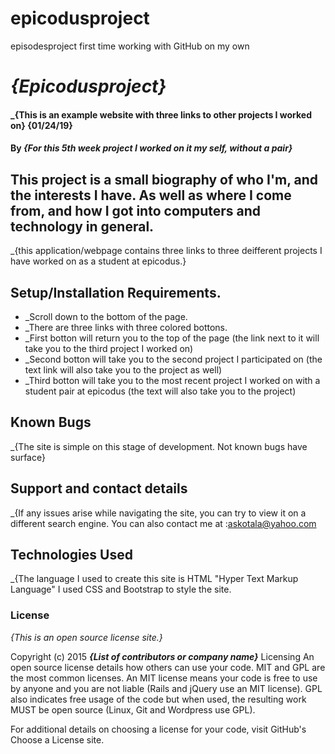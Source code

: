 # epicodusproject
episodesproject first time working with GitHub on my own 
# _{Epicodusproject}_

#### _{This is an example website with three links to other projects I worked on} {01/24/19}

#### By _**{For this 5th week project I worked on it my self, without a pair}**_

## This project is a small biography of who I'm, and the interests I have. As well as where I come from, and how I got into computers and technology in general.

_{this application/webpage contains three links to three deifferent projects I have worked on as a student at epicodus.}
## Setup/Installation Requirements.
* _Scroll down to the bottom of the page.
* _There are three links with three colored bottons.
* _First botton will return you to the top of the page (the link next to it will take you to the third project I worked on)
* _Second botton will take you to the second project I participated on (the text link will also take you to the project as well)
* _Third botton will take you to the most recent project I worked on with a student pair at epicodus (the text will also take you to the project)

## Known Bugs

_{The site is simple on this stage of development. Not known bugs have surface}
## Support and contact details

_{If any issues arise while navigating the site, you can try to view it on a different search engine. You can also contact me at :askotala@yahoo.com
## Technologies Used

_{The language I used to create this site is HTML "Hyper Text Markup Language" I used CSS and Bootstrap to style the site.
### License

*{This is an open source license site.}*

Copyright (c) 2015 **_{List of contributors or company name}_**
Licensing
An open source license details how others can use your code. MIT and GPL are the most common licenses. An MIT license means your code is free to use by anyone and you are not liable (Rails and jQuery use an MIT license). GPL also indicates free usage of the code but when used, the resulting work MUST be open source (Linux, Git and Wordpress use GPL).

For additional details on choosing a license for your code, visit GitHub's Choose a License site.
